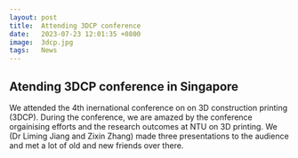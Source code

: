 ```yaml
---
layout: post
title:  Attending 3DCP conference
date:   2023-07-23 12:01:35 +0800
image:  3dcp.jpg
tags:   News
---
```

## Atending 3DCP conference in Singapore
We attended the 4th inernational conference on on 3D construction printing (3DCP). During the conference, we are amazed by the conference orgainising efforts and the research outcomes at NTU on 3D printing. We (Dr Liming Jiang and Zixin Zhang) made three presentations to the audience and met a lot of old and new friends over there.